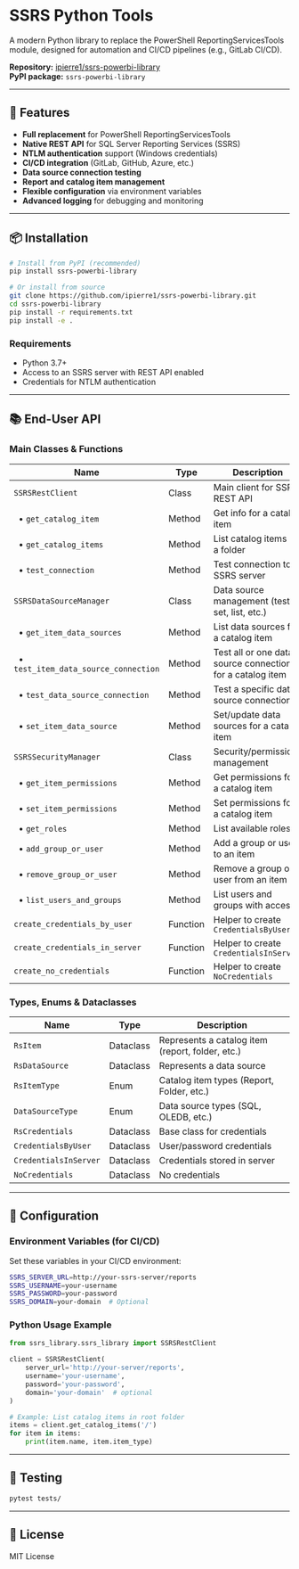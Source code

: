 # SSRS Python Tools

A modern Python library to replace the PowerShell ReportingServicesTools module, designed for automation and CI/CD pipelines (e.g., GitLab CI/CD).

**Repository:** [ipierre1/ssrs-powerbi-library](https://github.com/ipierre1/ssrs-powerbi-library)  
**PyPI package:** `ssrs-powerbi-library`

---

## 🚀 Features

- **Full replacement** for PowerShell ReportingServicesTools
- **Native REST API** for SQL Server Reporting Services (SSRS)
- **NTLM authentication** support (Windows credentials)
- **CI/CD integration** (GitLab, GitHub, Azure, etc.)
- **Data source connection testing**
- **Report and catalog item management**
- **Flexible configuration** via environment variables
- **Advanced logging** for debugging and monitoring

---

## 📦 Installation

```bash
# Install from PyPI (recommended)
pip install ssrs-powerbi-library

# Or install from source
git clone https://github.com/ipierre1/ssrs-powerbi-library.git
cd ssrs-powerbi-library
pip install -r requirements.txt
pip install -e .
```

### Requirements

- Python 3.7+
- Access to an SSRS server with REST API enabled
- Credentials for NTLM authentication

---

## 📚 End-User API

### Main Classes & Functions

| Name                                             | Type     | Description                                               |
| ------------------------------------------------ | -------- | --------------------------------------------------------- |
| `SSRSRestClient`                                 | Class    | Main client for SSRS REST API                             |
| &nbsp;&nbsp;• `get_catalog_item`                 | Method   | Get info for a catalog item                               |
| &nbsp;&nbsp;• `get_catalog_items`                | Method   | List catalog items in a folder                            |
| &nbsp;&nbsp;• `test_connection`                  | Method   | Test connection to SSRS server                            |
| `SSRSDataSourceManager`                          | Class    | Data source management (test, set, list, etc.)            |
| &nbsp;&nbsp;• `get_item_data_sources`            | Method   | List data sources for a catalog item                      |
| &nbsp;&nbsp;• `test_item_data_source_connection` | Method   | Test all or one data source connection for a catalog item |
| &nbsp;&nbsp;• `test_data_source_connection`      | Method   | Test a specific data source connection                    |
| &nbsp;&nbsp;• `set_item_data_source`             | Method   | Set/update data sources for a catalog item                |
| `SSRSSecurityManager`                            | Class    | Security/permissions management                           |
| &nbsp;&nbsp;• `get_item_permissions`             | Method   | Get permissions for a catalog item                        |
| &nbsp;&nbsp;• `set_item_permissions`             | Method   | Set permissions for a catalog item                        |
| &nbsp;&nbsp;• `get_roles`                        | Method   | List available roles                                      |
| &nbsp;&nbsp;• `add_group_or_user`                | Method   | Add a group or user to an item                            |
| &nbsp;&nbsp;• `remove_group_or_user`             | Method   | Remove a group or user from an item                       |
| &nbsp;&nbsp;• `list_users_and_groups`            | Method   | List users and groups with access                         |
| `create_credentials_by_user`                     | Function | Helper to create `CredentialsByUser`                      |
| `create_credentials_in_server`                   | Function | Helper to create `CredentialsInServer`                    |
| `create_no_credentials`                          | Function | Helper to create `NoCredentials`                          |

### Types, Enums & Dataclasses

| Name                  | Type      | Description                                      |
| --------------------- | --------- | ------------------------------------------------ |
| `RsItem`              | Dataclass | Represents a catalog item (report, folder, etc.) |
| `RsDataSource`        | Dataclass | Represents a data source                         |
| `RsItemType`          | Enum      | Catalog item types (Report, Folder, etc.)        |
| `DataSourceType`      | Enum      | Data source types (SQL, OLEDB, etc.)             |
| `RsCredentials`       | Dataclass | Base class for credentials                       |
| `CredentialsByUser`   | Dataclass | User/password credentials                        |
| `CredentialsInServer` | Dataclass | Credentials stored in server                     |
| `NoCredentials`       | Dataclass | No credentials                                   |

---

## 🔧 Configuration

### Environment Variables (for CI/CD)

Set these variables in your CI/CD environment:

```bash
SSRS_SERVER_URL=http://your-ssrs-server/reports
SSRS_USERNAME=your-username
SSRS_PASSWORD=your-password
SSRS_DOMAIN=your-domain  # Optional
```

### Python Usage Example

```python
from ssrs_library.ssrs_library import SSRSRestClient

client = SSRSRestClient(
    server_url='http://your-server/reports',
    username='your-username',
    password='your-password',
    domain='your-domain'  # optional
)

# Example: List catalog items in root folder
items = client.get_catalog_items('/')
for item in items:
    print(item.name, item.item_type)
```

---

## 🧪 Testing

```bash
pytest tests/
```

---

## 📄 License

MIT License
